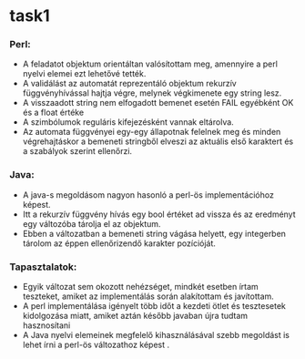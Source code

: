 # task1

### Perl:

 - A feladatot objektum orientáltan valósítottam meg, amennyire a perl nyelvi elemei ezt lehetővé tették.
 - A validálást az automatát reprezentáló objektum rekurzív függvényhívással hajtja végre, melynek végkimenete egy string lesz.
 - A visszaadott string nem elfogadott bemenet esetén FAIL egyébként OK és a float értéke 
 - A szimbólumok reguláris kifejezésként vannak eltárolva.
 - Az automata függvényei egy-egy állapotnak felelnek meg és minden végrehajtáskor a bemeneti stringből elveszi az aktuális első karaktert és a szabályok szerint ellenőrzi.
 
### Java:

 - A java-s megoldásom nagyon hasonló a perl-ös implementációhoz képest.
 - Itt a rekurzív függvény hívás egy bool értéket ad vissza és az eredményt egy változóba tárolja el az objektum.
 - Ebben a változatban a bemeneti string vágása helyett, egy integerben tárolom az éppen ellenőrizendő karakter pozícióját.
 
### Tapasztalatok:

- Egyik változat sem okozott nehézséget, mindkét esetben írtam teszteket, amiket az implementálás során alakítottam és javítottam.
- A perl implementálása igényelt több időt a kezdeti ötlet és tesztesetek kidolgozása miatt, amiket aztán később javaban újra tudtam hasznosítani
- A Java nyelvi elemeinek megfelelő kihasználásával szebb megoldást is lehet írni a perl-ös változathoz képest .
